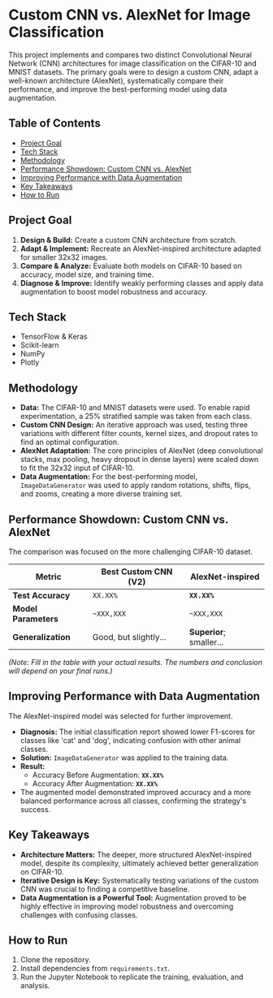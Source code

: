 # Custom CNN vs. AlexNet for Image Classification

This project implements and compares two distinct Convolutional Neural Network (CNN) architectures for image classification on the CIFAR-10 and MNIST datasets. The primary goals were to design a custom CNN, adapt a well-known architecture (AlexNet), systematically compare their performance, and improve the best-performing model using data augmentation.



## Table of Contents
* [Project Goal](#project-goal)
* [Tech Stack](#tech-stack)
* [Methodology](#methodology)
* [Performance Showdown: Custom CNN vs. AlexNet](#performance-showdown-custom-cnn-vs-alexnet)
* [Improving Performance with Data Augmentation](#improving-performance-with-data-augmentation)
* [Key Takeaways](#key-takeaways)
* [How to Run](#how-to-run)

## Project Goal
1.  **Design & Build:** Create a custom CNN architecture from scratch.
2.  **Adapt & Implement:** Recreate an AlexNet-inspired architecture adapted for smaller 32x32 images.
3.  **Compare & Analyze:** Evaluate both models on CIFAR-10 based on accuracy, model size, and training time.
4.  **Diagnose & Improve:** Identify weakly performing classes and apply data augmentation to boost model robustness and accuracy.

## Tech Stack
- TensorFlow & Keras
- Scikit-learn
- NumPy
- Plotly

## Methodology
- **Data:** The CIFAR-10 and MNIST datasets were used. To enable rapid experimentation, a 25% stratified sample was taken from each class.
- **Custom CNN Design:** An iterative approach was used, testing three variations with different filter counts, kernel sizes, and dropout rates to find an optimal configuration.
- **AlexNet Adaptation:** The core principles of AlexNet (deep convolutional stacks, max pooling, heavy dropout in dense layers) were scaled down to fit the 32x32 input of CIFAR-10.
- **Data Augmentation:** For the best-performing model, `ImageDataGenerator` was used to apply random rotations, shifts, flips, and zooms, creating a more diverse training set.

## Performance Showdown: Custom CNN vs. AlexNet
The comparison was focused on the more challenging CIFAR-10 dataset.

| Metric                | Best Custom CNN (V2)  | AlexNet-inspired      |
| --------------------- | --------------------- | --------------------- |
| **Test Accuracy**     | `XX.XX%`              | **`XX.XX%`**          |
| **Model Parameters**  | `~XXX,XXX`            | `~XXX,XXX`            |
| **Generalization**    | Good, but slightly... | **Superior**; smaller...|

*(Note: Fill in the table with your actual results. The numbers and conclusion will depend on your final runs.)*

## Improving Performance with Data Augmentation
The AlexNet-inspired model was selected for further improvement.
- **Diagnosis:** The initial classification report showed lower F1-scores for classes like 'cat' and 'dog', indicating confusion with other animal classes.
- **Solution:** `ImageDataGenerator` was applied to the training data.
- **Result:**
  - Accuracy Before Augmentation: **`XX.XX%`**
  - Accuracy After Augmentation: **`XX.XX%`**
- The augmented model demonstrated improved accuracy and a more balanced performance across all classes, confirming the strategy's success.

## Key Takeaways
- **Architecture Matters:** The deeper, more structured AlexNet-inspired model, despite its complexity, ultimately achieved better generalization on CIFAR-10.
- **Iterative Design is Key:** Systematically testing variations of the custom CNN was crucial to finding a competitive baseline.
- **Data Augmentation is a Powerful Tool:** Augmentation proved to be highly effective in improving model robustness and overcoming challenges with confusing classes.

## How to Run
1.  Clone the repository.
2.  Install dependencies from `requirements.txt`.
3.  Run the Jupyter Notebook to replicate the training, evaluation, and analysis.